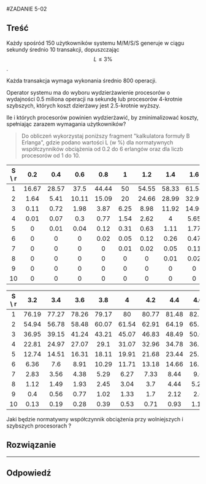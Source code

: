 #ZADANIE 5-02

## Treść

Każdy spośród 150 użytkowników systemu M/M/S/S generuje w ciągu sekundy średnio 10 transakcji, dopuszczając $$ L \le 3 \% $$.

Każda transakcja wymaga wykonania średnio 800 operacji. 

Operator systemu ma do wyboru wydzierżawienie procesorów o wydajności 0.5 miliona operacji na sekundę lub procesorów 4-krotnie szybszych, 
których koszt dzierżawy jest 2.5-krotnie wyższy.

Ile i których procesorów powinien wydzierżawić, by zminimalizować koszty, spełniając zarazem wymagania użytkowników?

> Do obliczeń wykorzystaj poniższy fragment "kalkulatora formuły B Erlanga", gdzie podano wartości L (w %) dla normatywnych współczynników obciążenia od 0.2 do 6 erlangów oraz dla liczb procesorów od 1 do 10.

|S \ r| 0.2 | 0.4 | 0.6 | 0.8 |  1  | 1.2 | 1.4 | 1.6 | 1.8 |  2  | 2.2 | 2.4 | 2.6 | 2.8 |  3  |
|:---:|:---:|:---:|:---:|:---:|:---:|:---:|:---:|:---:|:---:|:---:|:---:|:---:|:---:|:---:|:---:|
|1    |16.67|28.57|37.5 |44.44|50   |54.55|58.33|61.54|64.29|66.67|68.75|70.59|72.22|73.68|75   |
|2 |1.64|5.41|10.11|15.09|20|24.66|28.99|32.99|36.65|40|43.06|45.86|48.42|50.78|52.94|
|3|0.11|0.72|1.98|3.87|6.25|8.98|11.92|14.96|18.03|21.05|24|26.84|29.56|32.15|34.61|
|4|0.01|0.07|0.3|0.77|1.54|2.62|4|5.65|7.5|9.52|11.66|13.87|16.12|18.37|20.61|
|5|0|0.01|0.04|0.12|0.31|0.63|1.11|1.77|2.63|3.67|4.88|6.24|7.73|9.33|11|
|6|0|0|0|0.02|0.05|0.12|0.26|0.47|0.78|1.21|1.76|2.44|3.24|4.17|5.21|
|7|0|0|0|0|0.01|0.02|0.05|0.11|0.2|0.34|0.55|0.83|1.19|1.64|2.19|
|8|0|0|0|0|0|0|0.01|0.02|0.05|0.09|0.15|0.25|0.39|0.57|0.81|
|9|0|0|0|0|0|0|0|0|0.01|0.02|0.04|0.07|0.11|0.18|0.27|
|10|0|0|0|0|0|0|0|0|0|0|0.01|0.02|0.03|0.05|0.08|

|S \ r| 3.2 | 3.4 | 3.6 | 3.8 |4    | 4.2 | 4.4 | 4.6 | 4.8 | 5   | 5.2 | 5.4 | 5.6 | 5.8 | 6   |
|:---:|:---:|:---:|:---:|:---:|:---:|:---:|:---:|:---:|:---:|:---:|:---:|:---:|:---:|:---:|:---:|
|1|76.19|77.27|78.26|79.17|80|80.77|81.48|82.14|82.76|83.33|83.87|84.37|84.85|85.29|85.71|
|2|54.94|56.78|58.48|60.07|61.54|62.91|64.19|65.39|66.51|67.57|68.56|69.49|70.38|71.21|72|
|3|36.95|39.15|41.24|43.21|45.07|46.83|48.49|50.06|51.55|52.97|54.3|55.57|56.78|57.92|59.02|
|4|22.81|24.97|27.07|29.1|31.07|32.96|34.78|36.54|38.22|39.83|41.38|42.86|44.29|45.65|46.96|
|5|12.74|14.51|16.31|18.11|19.91|21.68|23.44|25.16|26.84|28.49|30.09|31.64|33.15|34.62|36.04|
|6|6.36|7.6|8.91|10.29|11.71|13.18|14.66|16.17|17.68|19.18|20.68|22.16|23.63|25.07|26.49|
|7|2.83|3.56|4.38|5.29|6.27|7.33|8.44|9.6|10.81|12.05|13.32|14.6|15.9|17.2|18.5|
|8|1.12|1.49|1.93|2.45|3.04|3.7|4.44|5.23|6.09|7|7.97|8.97|10.01|11.09|12.19|
|9|0.4|0.56|0.77|1.02|1.33|1.7|2.12|2.6|3.15|3.74|4.4|5.11|5.86|6.67|7.51|
|10|0.13|0.19|0.28|0.39|0.53|0.71|0.93|1.18|1.49|1.84|2.24|2.68|3.18|3.72|4.31|

Jaki będzie normatywny współczynnik obciążenia przy wolniejszych i szybszych procesorach ?

## Rozwiązanie



----
## Odpowiedź